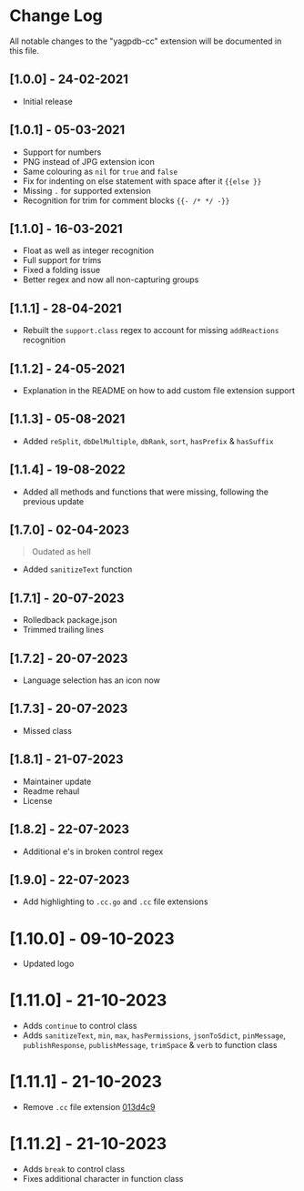 # Change Log

All notable changes to the "yagpdb-cc" extension will be documented in this file.

## [1.0.0] - 24-02-2021

- Initial release

## [1.0.1] - 05-03-2021
- Support for numbers
- PNG instead of JPG extension icon
- Same colouring as `nil` for `true` and `false`
- Fix for indenting on else statement with space after it `{{else }}`
- Missing `.` for supported extension
- Recognition for trim for comment blocks `{{- /* */ -}}`

## [1.1.0] - 16-03-2021
- Float as well as integer recognition
- Full support for trims
- Fixed a folding issue
- Better regex and now all non-capturing groups

## [1.1.1] - 28-04-2021
- Rebuilt the `support.class` regex to account for missing `addReactions` recognition

## [1.1.2] - 24-05-2021
- Explanation in the README on how to add custom file extension support

## [1.1.3] - 05-08-2021
- Added `reSplit`, `dbDelMultiple`, `dbRank`, `sort`, `hasPrefix` & `hasSuffix`

## [1.1.4] - 19-08-2022
- Added all methods and functions that were missing, following the previous update

## [1.7.0] - 02-04-2023
> Oudated as hell
- Added `sanitizeText` function

## [1.7.1] - 20-07-2023
- Rolledback package.json
- Trimmed trailing lines

## [1.7.2] - 20-07-2023
- Language selection has an icon now

## [1.7.3] - 20-07-2023
- Missed class

## [1.8.1] - 21-07-2023
- Maintainer update
- Readme rehaul
- License

## [1.8.2] - 22-07-2023
- Additional e's in broken control regex

## [1.9.0] - 22-07-2023
- Add highlighting to `.cc.go` and `.cc` file extensions

# [1.10.0] - 09-10-2023
- Updated logo

# [1.11.0] - 21-10-2023
- Adds `continue` to control class
- Adds `sanitizeText`, `min`, `max`, `hasPermissions`, `jsonToSdict`, `pinMessage`, `publishResponse`, `publishMessage`, `trimSpace` & `verb` to function class

# [1.11.1] - 21-10-2023
- Remove `.cc` file extension [013d4c9](https://github.com/Ranger-4297/yagpdb-cc-ext/commit/013d4c9d28fbefc62e923fca57077c80af15ca87)

# [1.11.2] - 21-10-2023
- Adds `break` to control class
- Fixes additional character in function class